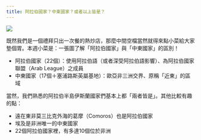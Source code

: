 ```yaml
---
title: 阿拉伯國家？中東國家？或者以上皆是？
---
```


![](https://imgur.com/VRx6IrP.jpg)

既然我們是一個禮拜只出一次餐的熱炒店，那麼中間空檔當然就得來點小菜給大家墊個胃。本週小菜是：一張圖了解「阿拉伯國家」與「中東國家」的區別！

- 阿拉伯國家（22個）：使用阿拉伯語（或者深受阿拉伯語影響）、為阿拉伯國家聯盟（Arab League）之成員
- 中東國家（17個＋塞浦路斯英屬基地）：歐亞非三洲交界、原稱「近東」的區域

當然，我們熟悉的阿拉伯半島伊斯蘭國家們基本上都「兩者皆是」。其他比較有趣的點：

- 遠在東非莫三比克外海的葛摩（Comoros）也是阿拉伯國家
- 埃及是非洲唯一的中東國家
- 22個阿拉伯國家裡，有多達10個位於非洲
